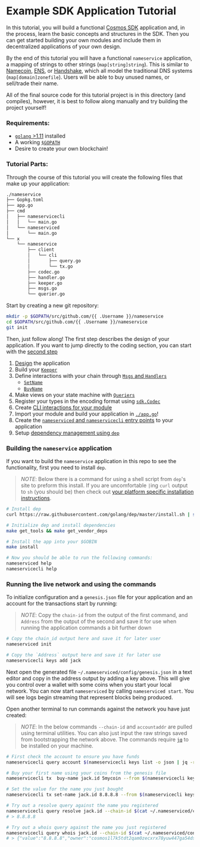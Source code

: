 # Example SDK Application Tutorial

In this tutorial, you will build a functional [Cosmos SDK](https://github.com/cosmos/cosmos-sdk/) application and, in the process, learn the basic concepts and structures in the SDK. Then you can get started building your own modules and include them in decentralized applications of your own design.

By the end of this tutorial you will have a functional `nameservice` application, a mapping of strings to other strings (`map[string]string`). This is similar to [Namecoin](https://namecoin.org/), [ENS](https://ens.domains/), or [Handshake](https://handshake.org/), which all model the traditional DNS systems (`map[domain]zonefile`). Users will be able to buy unused names, or sell/trade their name.

All of the final source code for this tutorial project is in this directory (and compiles), however, it is best to follow along manually and try building the project yourself!

### Requirements:

- [`golang` >1.11](https://golang.org/doc/install) installed
- A working [`$GOPATH`](https://github.com/golang/go/wiki/SettingGOPATH)
- Desire to create your own blockchain!

### Tutorial Parts:

Through the course of this tutorial you will create the following files that make up your application:

```bash
./nameservice
├── Gopkg.toml
├── app.go
├── cmd
│   ├── nameservicecli
│   │   └── main.go
│   └── nameserviced
│       └── main.go
└── x
    └── nameservice
        ├── client
        │   └── cli
        │       ├── query.go
        │       └── tx.go
        ├── codec.go
        ├── handler.go
        ├── keeper.go
        ├── msgs.go
        └── querier.go
```

Start by creating a new git repository:

```bash
mkdir -p $GOPATH/src/github.com/{{ .Username }}/nameservice
cd $GOPATH/src/github.com/{{ .Username }}/nameservice
git init
```

Then, just follow along! The first step describes the design of your application. If you want to jump directly to the coding section, you can start with the [second step](./tutorial/keeper.md)

1. [Design](./tutorial/app-design.md) the application
1. Build your [`Keeper`](./tutorial/keeper.md)
2. Define interactions with your chain through [`Msgs` and `Handlers`](./tutorial/msgs-handlers.md)
    * [`SetName`](./tutorial/set-name.md)
    * [`BuyName`](./tutorial/buy-name.md)
3. Make views on your state machine with [`Queriers`](./tutorial/queriers.md)
4. Register your types in the encoding format using [`sdk.Codec`](./tutorial/codec.md)
5. Create [CLI interactions for your module](./tutorial/cli.md)
6. Import your module and build your application in [`./app.go`](./tutorial/app.md)!
7. Create the [`nameserviced` and `nameservicecli` entry points](./tutorial/entrypoint.md) to your application
8. Setup [dependency management using `dep`](./tutorial/dep.md)


### Building the `nameservice` application

If you want to build the `nameservice` application in this repo to see the functionality, first you need to install `dep`.

> _*NOTE*_: Below there is a command for using a shell script from `dep`'s site to preform this install. If you are uncomfortable `|`ing `curl` output to `sh` (you should be) then check out [your platform specific installation instructions](https://golang.github.io/dep/docs/installation.html).

```bash
# Install dep
curl https://raw.githubusercontent.com/golang/dep/master/install.sh | sh

# Initialize dep and install dependencies
make get_tools && make get_vendor_deps

# Install the app into your $GOBIN
make install

# Now you should be able to run the following commands:
nameserviced help
nameservicecli help
```

### Running the live network and using the commands

To initialize configuration and a `genesis.json` file for your application and an account for the transactions start by running:

> _*NOTE*_: Copy the `chain-id` from the output of the first command, and `Address` from the output of the second and save it for use when running the application commands a bit further down

```bash
# Copy the chain_id output here and save it for later user
nameserviced init

# Copy the `Address` output here and save it for later use
nameservicecli keys add jack
```

Next open the generated file `~/.nameserviced/config/genesis.json` in a text editor and copy in the address output by adding a key above. This will give you control over a wallet with some coins when you start your local network. You can now start `nameserviced` by calling `nameserviced start`. You will see logs begin streaming that represent blocks being produced.

Open another terminal to run commands against the network you have just created:

> _*NOTE*_: In the below commands `--chain-id` and `accountaddr` are pulled using terminal utilities. You can also just input the raw strings saved from bootstrapping the network above. The commands require [`jq`](https://stedolan.github.io/jq/download/) to be installed on your machine.

```bash
# First check the account to ensure you have funds
nameservicecli query account $(nameservicecli keys list -o json | jq -r .[0].address) --chain-id $(cat ~/.nameserviced/config/genesis.json | jq -r .chain_id)

# Buy your first name using your coins from the genesis file
nameservicecli tx  buy-name jack.id 5mycoin --from $(nameservicecli keys list -o json | jq -r .[0].address) --chain-id $(cat ~/.nameserviced/config/genesis.json | jq -r .chain_id)

# Set the value for the name you just bought
nameservicecli tx set-name jack.id 8.8.8.8 --from $(nameservicecli keys list -o json | jq -r .[0].address) --chain-id $(cat ~/.nameserviced/config/genesis.json | jq -r .chain_id)

# Try out a resolve query against the name you registered
nameservicecli query resolve jack.id --chain-id $(cat ~/.nameserviced/config/genesis.json | jq -r .chain_id)
# > 8.8.8.8

# Try out a whois query against the name you just registered
nameservicecli query whois jack.id --chain-id $(cat ~/.nameserviced/config/genesis.json | jq -r .chain_id)
# > {"value":"8.8.8.8","owner":"cosmos1l7k5tdt2qam0zecxrx78yuw447ga54dsmtpk2s","price":[{"denom":"mycoin","amount":"5"}]}
```
